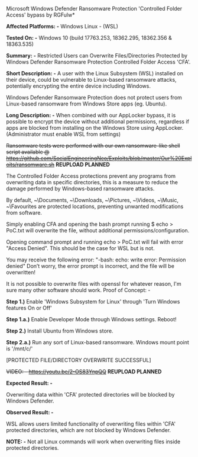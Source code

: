 Microsoft Windows Defender Ransomware Protection 'Controlled Folder Access' bypass by RGFulw*

**Affected Platforms: -**
    Windows
    Linux - (WSL)

**Tested On: -**
Windows 10 (build 17763.253, 18362.295, 18362.356 & 18363.535)

**Summary: -**
Restricted Users can Overwrite Files/Directories Protected by Windows Defender Ransomware Protection Controlled Folder Access 'CFA'.

**Short Description: -**
A user with the Linux Subsystem (WSL) installed on their device, could be vulnerable to Linux-based ransomware attacks, potentially encrypting the entire device including Windows.

Windows Defender Ransomware Protection does not protect users from Linux-based ransomware from Windows Store apps (eg. Ubuntu).

**Long Description: -**
When combined with our AppLocker bypass, it is possible to encrypt the device without additional permissions, regardless if apps are blocked from installing on the Windows Store using AppLocker. (Administrator must enable WSL from settings)

~~Ransomware tests were performed with our own ransomware-like shell script available @ https://github.com/SocialEngineeringNeo/Exploits/blob/master/Our%20Exploits/ransomware.sh~~ **REUPLOAD PLANNED**

The Controlled Folder Access protections prevent any programs from overwriting data in specific directories, this is a measure to reduce the damage performed by Windows-based ransomware attacks.

By default, ~\Documents, ~\Downloads, ~\Pictures, ~\Videos, ~\Music, ~\Favourites are protected locations, preventing unwanted modifications from software.

Simply enabling CFA and opening the bash prompt running $ echo > PoC.txt will overwrite the file, without additional permissions/configuration.

Opening command prompt and running echo > PoC.txt will fail with error "Access Denied". This should be the case for WSL but is not.

You may receive the following error: "-bash: echo: write error: Permission denied" Don’t worry, the error prompt is incorrect, and the file will be overwritten!

It is not possible to overwrite files with openssl for whatever reason, I'm sure many other software should work.
Proof of Concept: -

**Step 1.)**    Enable 'Windows Subsystem for Linux' through 'Turn Windows features On or Off'

**Step 1.a.)**  Enable Developer Mode through Windows settings. Reboot!

**Step 2.)**    Install Ubuntu from Windows store.

**Step 2.a.)**  Run any sort of Linux-based ransomware. Windows mount point is '/mnt/c/'

[PROTECTED FILE/DIRECTORY OVERWRITE SUCCESSFUL]

~~VIDEO: -  https://youtu.be/2-OS83YnpQQ~~ **REUPLOAD PLANNED**

**Expected Result: -**

Overwriting data within 'CFA' protected directories will be blocked by Windows Defender.

**Observed Result: -**

WSL allows users limited functionality of overwriting files within 'CFA' protected directories, which are not blocked by Windows Defender.

**NOTE: -** Not all Linux commands will work when overwriting files inside protected directories.